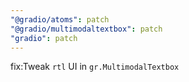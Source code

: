 ```yaml
---
"@gradio/atoms": patch
"@gradio/multimodaltextbox": patch
"gradio": patch
---
```


fix:Tweak `rtl` UI in `gr.MultimodalTextbox`
